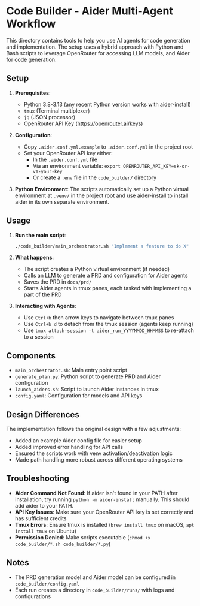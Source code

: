 # Code Builder - Aider Multi-Agent Workflow

This directory contains tools to help you use AI agents for code generation and implementation. The setup uses a hybrid approach with Python and Bash scripts to leverage OpenRouter for accessing LLM models, and Aider for code generation.

## Setup

1. **Prerequisites**:
   - Python 3.8-3.13 (any recent Python version works with aider-install)
   - `tmux` (Terminal multiplexer)
   - `jq` (JSON processor)
   - OpenRouter API Key (https://openrouter.ai/keys)

2. **Configuration**:
   - Copy `.aider.conf.yml.example` to `.aider.conf.yml` in the project root
   - Set your OpenRouter API key either:
     - In the `.aider.conf.yml` file
     - Via an environment variable: `export OPENROUTER_API_KEY=sk-or-v1-your-key`
     - Or create a `.env` file in the `code_builder/` directory

3. **Python Environment**:
   The scripts automatically set up a Python virtual environment at `.venv/` in the project root and use aider-install to install aider in its own separate environment.

## Usage

1. **Run the main script**:
   ```bash
   ./code_builder/main_orchestrator.sh "Implement a feature to do X"
   ```

2. **What happens**:
   - The script creates a Python virtual environment (if needed)
   - Calls an LLM to generate a PRD and configuration for Aider agents
   - Saves the PRD in `docs/prd/`
   - Starts Aider agents in tmux panes, each tasked with implementing a part of the PRD

3. **Interacting with Agents**:
   - Use `Ctrl+b` then arrow keys to navigate between tmux panes
   - Use `Ctrl+b d` to detach from the tmux session (agents keep running)
   - Use `tmux attach-session -t aider_run_YYYYMMDD_HHMMSS` to re-attach to a session

## Components

- `main_orchestrator.sh`: Main entry point script
- `generate_plan.py`: Python script to generate PRD and Aider configuration
- `launch_aiders.sh`: Script to launch Aider instances in tmux
- `config.yaml`: Configuration for models and API keys

## Design Differences

The implementation follows the original design with a few adjustments:

- Added an example Aider config file for easier setup
- Added improved error handling for API calls
- Ensured the scripts work with venv activation/deactivation logic
- Made path handling more robust across different operating systems

## Troubleshooting

- **Aider Command Not Found**: If aider isn't found in your PATH after installation, try running `python -m aider-install` manually. This should add aider to your PATH.
- **API Key Issues**: Make sure your OpenRouter API key is set correctly and has sufficient credits
- **Tmux Errors**: Ensure tmux is installed (`brew install tmux` on macOS, `apt install tmux` on Ubuntu)
- **Permission Denied**: Make scripts executable (`chmod +x code_builder/*.sh code_builder/*.py`)

## Notes

- The PRD generation model and Aider model can be configured in `code_builder/config.yaml`
- Each run creates a directory in `code_builder/runs/` with logs and configurations 